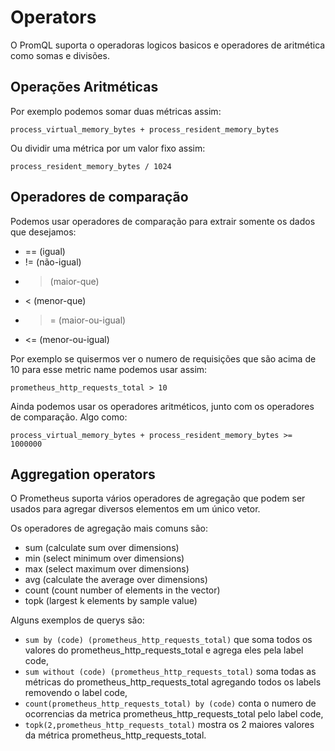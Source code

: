 # Operators

O PromQL suporta o operadoras logicos basicos e operadores de aritmética como somas e divisões.

## Operações Aritméticas

Por exemplo podemos somar duas métricas assim:

```
process_virtual_memory_bytes + process_resident_memory_bytes
```

Ou dividir uma métrica por um valor fixo assim:

```
process_resident_memory_bytes / 1024
```

## Operadores de comparação

Podemos usar operadores de comparação para extrair somente os dados que desejamos:


- == (igual)
- != (não-igual)
- > (maior-que)
- < (menor-que)
- >= (maior-ou-igual)
- <= (menor-ou-igual)


Por exemplo se quisermos ver o numero de requisições que são acima de 10 para esse metric name podemos usar assim:

```
prometheus_http_requests_total > 10
```

Ainda podemos usar os operadores aritméticos, junto com os operadores de comparação. Algo como:

```
process_virtual_memory_bytes + process_resident_memory_bytes >= 1000000
```

## Aggregation operators

O Prometheus suporta vários operadores de agregação que podem ser usados para agregar diversos elementos em um único vetor.

Os operadores de agregação mais comuns são:

- sum (calculate sum over dimensions)
- min (select minimum over dimensions)
- max (select maximum over dimensions)
- avg (calculate the average over dimensions)
- count (count number of elements in the vector)
- topk (largest k elements by sample value)


Alguns exemplos de querys são:

- `sum by (code) (prometheus_http_requests_total)` que soma todos os valores do prometheus_http_requests_total e agrega eles pela label code,
- `sum without (code) (prometheus_http_requests_total)` soma todas as métricas do prometheus_http_requests_total agregando todos os labels removendo o label code,
- `count(prometheus_http_requests_total) by (code)` conta o numero de ocorrencias da metrica prometheus_http_requests_total pelo label code,
- `topk(2,prometheus_http_requests_total)` mostra os 2 maiores valores da métrica prometheus_http_requests_total.

